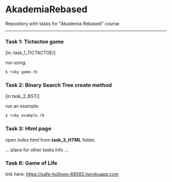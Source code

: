 # AkademiaRebased
Repository with tasks for "Akademia Rebased" course

--------------------------------------------------

### Task 1: Tictactoe game

[in: task_1_TICTACTOE/]

run using: 
```bash
$ ruby game.rb
```

### Task 2: Binary Search Tree create method

[in task_2_BST/]

run an example: 
```bash
$ ruby example.rb
```

### Task 3: Html page

open *index.html* from **task_3_HTML** folder.


... place for other tasks info ...

### Task 6: Game of Life 

link here: https://safe-hollows-68592.herokuapp.com

